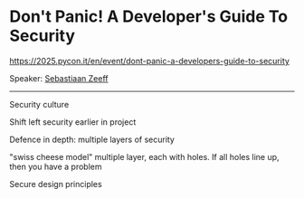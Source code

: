 # Don't Panic! A Developer's Guide To Security

https://2025.pycon.it/en/event/dont-panic-a-developers-guide-to-security

Speaker: [Sebastiaan Zeeff](https://www.linkedin.com/in/sebastiaanzeeff/)

---

Security culture

Shift left security earlier in project

Defence in depth: multiple layers of security

"swiss cheese model" multiple layer, each with holes. If all holes line up, then you have a problem

Secure design principles

